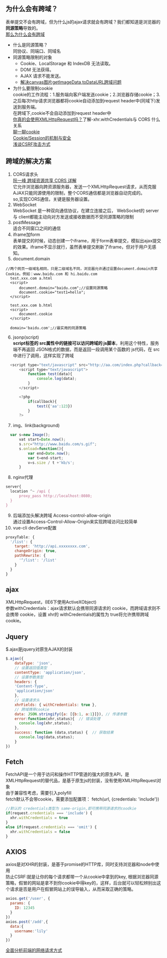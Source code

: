 ## 为什么会有跨域？
表单提交不会有跨域，但为什么js的ajax请求就会有跨域？我们都知道是浏览器的**同源策略**导致的。  
[那么为什么会有跨域](https://segmentfault.com/a/1190000015597029)
- 什么是同源策略？  
  同协议、同端口、同域名
- 同源策略限制的对象  
	- Cookie、LocalStorage 和 IndexDB 无法读取。
	- DOM 无法获得。
	- AJAX 请求不能发送。
  - [解决canvas图片getImageData,toDataURL跨域问题](https://www.zhangxinxu.com/wordpress/2018/02/crossorigin-canvas-getimagedata-cors/)
- 为什么要限制cookie  
  cookie的工作流程：1.服务端向客户端发送cookie；2.浏览器存储cookie；3.之后每次http请求浏览器都将cookie自动添加到request header中(同域下)发送到服务端。  
  在跨域下,cookie不会自动添加到request header中  
  [你真的会使用XMLHttpRequest吗？](https://segmentfault.com/a/1190000004322487#articleHeader13)了解-xhr.withCredentials与 CORS 什么关系  
  [聊一聊cookie](https://segmentfault.com/a/1190000004556040#articleHeader6)  
  [Cookie/Session的机制与安全](https://harttle.land/2015/08/10/cookie-session.html)  
  [浅谈CSRF攻击方式](http://www.cnblogs.com/hyddd/archive/2009/04/09/1432744.html)  

## 跨域的解决方案
1. CORS请求头  
  [阮一峰 跨域资源共享 CORS 详解](http://www.ruanyifeng.com/blog/2016/04/cors.html)  
  它允许浏览器向跨资源服务器，发送一个XMLHttpRequest请求，从而克服AJAX只能同源使用的限制，整个CORS通信都是浏览器自动完成的。  
  so,实现CORS通信，关键是服务器设置。 
2. WebSocket  
  WebSocket 是一种双向通信协议，在建立连接之后， WebSocket的 server与 client都能主动向对方发送或接收数据而不受同源策略的限制
3. postMessage  
  适合不同窗口之间的通信
4. iframe加form  
  表单提交的时候，动态创建一个iframe，用于form表单提交，模拟出ajax提交的效果。iframe不显示就行，虽然表单提交刷新了iframe，但对于用户无感知。
5. document.domain
  ```
  //两个网页一级域名相同，只是二级域名不同，浏览器允许通过设置document.domain共享 Cookie。例如：www.baidu.com 和 hi.baidu.com
	test.xxx.com a.html
	<script>
		document.domain="baidu.com";//设置同源策略
		document.cookie="test1=hello";
	</script>

	test.xxx.com b.html
	<script>
		document.cookie
	</script>

	domain='baidu.com';//最实用的同源策略
  ```
6. jsonp(script)  
  **script标签的 src属性中的链接可以访问跨域的 js脚本**，利用这个特性，服务端不再返回 JSON格式的数据，而是返回一段调用某个函数的 js代码，在 src中进行了调用，这样实现了跨域
  ```js
    <script type="text/javascript" src="http://aa.com/index.php?callback=test"></script>
		<script type="text/javascript">
			function test(data){
				console.log(data);
			}
		</script>

		<?php
			if(callback){
				test({'aa':123})
			}
		?>
  ```
7. img、link(background)
  ```js
    var s=new Image();
	 	vat start=Date.now();
	 	s.src="http://www.baidu.com/s.gif";
	 	s.onload=function(){
	 		var end=Date.now();
	 		var t=end-start;
	 		v=s.size / t +'kb/s';
	 	}
  ```
8. nginx代理
```js
server{
  location ^~ /api {
      proxy_pass http://localhost:8080;
  }
}
```
9. 后端添加头解决跨域 Access-control-allow-origin  
  通过设置Access-Control-Allow-Origin来实现跨域访问比较简单
10. vue-cli devServe配置
```js
proxyTable: {
  '/list': {
    target: 'http://api.xxxxxxxx.com',
    changeOrigin: true,
    pathRewrite: {
      '^/list': '/list'
    }
  }
}
```
## ajax
XMLHttpRequest，(IE6下使用ActiveXObject)  
参数withCredentials：ajax请求默认会携带同源请求的 cookie，而跨域请求则不会携带 cookie，设置 xhr的 withCredentials的属性为 true将允许携带跨域 cookie。  
## Jquery
$.ajax是jquery对原生AJAX的封装
```js
$.ajax({
    dataType: 'json', 
    // 设置返回值类型
    contentType: 'application/json', 
    // 设置参数类型
    headers: {
    'Content-Type',
    'application/json'
    },
    // 设置请求头
    xhrFields: { withCredentials: true }, 
    // 跨域携带cookie
    data: JSON.stringify({a: [{b:1, a:1}]}), // 传递参数
    error:function(xhr,status){  // 错误处理
      console.log(xhr,status);
    },
    success: function (data,status) {  // 获取结果
      console.log(data,status);
    }
})
```
## Fetch
FetchAPI是一个用于访问和操作HTTP管道的强大的原生API，是XMLHttpRequest的替代品，是基于原生js的封装，没有使用XMLHttpRequest对象  
由于兼容性考虑，需要引入polyfill  
fetch默认不会带cookie，需要添加配置项： fetch(url, {credentials: 'include'})
```js
//默认的 credentials类型为 same-origin,即可携带同源请求的coodkie
if(request.credentials === 'include') {
  xhr.withCredentials = true
} 
else if(request.credentials === 'omit') {
  xhr.withCredentials = false
}
```
## AXIOS
axios是对XHR的封装，是基于promise的HTTP库，同时支持浏览器和node中使用  
防止CSRF:就是让你的每个请求都带一个从cookie中拿到的key, 根据浏览器同源策略，假冒的网站是拿不到你cookie中得key的，这样，后台就可以轻松辨别出这个请求是否是用户在假冒网站上的误导输入，从而采取正确的策略。
```js
axios.get('/user', {
  params: {
    ID: 12345
  }
})
axios.post('/add',{
  data:{
    username:'lily'
  }
})
```
[全面分析前端的网络请求方式](https://mp.weixin.qq.com/s/x4YM3TtToN29k4piJlppug)